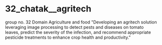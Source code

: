# 32_chatak__agritech
group no. 32
Domain Agriculture and food
"Developing an agritech solution leveraging image processing to detect pests and diseases on tomato leaves, predict the severity of the infection, and recommend appropriate pesticide treatments to enhance crop health and productivity."
